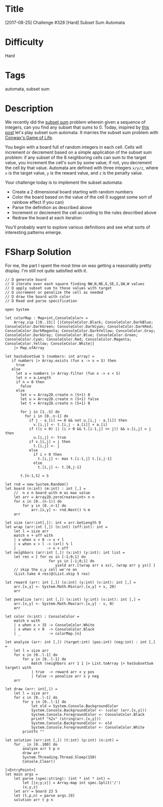 # Title

[2017-08-25] Challenge #328 [Hard] Subset Sum Automata

# Difficulty

Hard

# Tags

automata, subset sum

# Description

We recently did the [subset sum](https://www.reddit.com/r/dailyprogrammer/comments/68oda5/20170501_challenge_313_easy_subset_sum/) problem wherein given a sequence of integers, can you find any subset that sums to 0. Today, inspired by [this post](https://thquinn.github.io/projects/automaton.html) let's play subset sum automata. It marries the subset sum problem with [Conway's Game of Life](https://www.reddit.com/r/dailyprogrammer/comments/271xyp/622014_challenge_165_easy_ascii_game_of_life/). 

You begin with a board full of random integers in each cell. Cells will increment or decrement based on a simple application of the subset sum problem: if any subset of the 8 neighboring cells can sum to the target value, you increment the cell's sum by some value; if not, you decrement the cell by that value. Automata are defined with three integers `x/y/z`, where `x` is the target value, `y` is the reward value, and `z` is the penalty value. 

Your challenge today is to implement the subset automata:

- Create a 2 dimensional board starting with random numbers
- Color the board based on the value of the cell (I suggest some sort of rainbow effect if you can)
- Parse the definition as described above
- Increment or decrement the cell according to the rules described above
- Redraw the board at each iteration

You'll probably want to explore various definitions and see what sorts of interesting patterns emerge. 

# FSharp Solution

For me, the part I spent the most time on was getting a reasonably pretty display. I'm still not quite satisfied with it. 

	// D generate board
	// D iterate over each square finding NW,N,NE,E,SE,S,SW,W values 
	// D apply subset sum to those values with target
	// D increment or penalize the cell as needed
	// D draw the board with color
	// D Read and parse specification  

	open System			

	let colorMap : Map<int,ConsoleColor> = 
		Array.zip [|0..15|] [|ConsoleColor.Black; ConsoleColor.DarkBlue; ConsoleColor.DarkGreen; ConsoleColor.DarkCyan; ConsoleColor.DarkRed; ConsoleColor.DarkMagenta; ConsoleColor.DarkYellow; ConsoleColor.Gray; ConsoleColor.DarkGray; ConsoleColor.Blue; ConsoleColor.Green; ConsoleColor.Cyan; ConsoleColor.Red; ConsoleColor.Magenta; ConsoleColor.Yellow; ConsoleColor.White|]
		|> Map.ofArray

	let hasSubsetSum S (numbers: int array) =
	   if numbers |> Array.exists (fun x -> x = S) then
	     true
	   else
	     let a = numbers |> Array.filter (fun x -> x < S)      
	     let n = a.Length
	     if n = 0 then
	       false
	     else
	       let v = Array2D.create n (S+1) 0
	       let u = Array2D.create n (S+1) false
	       let t = Array2D.create n (S+1) 0

	       for j in [1..S] do
	         for i in [0..n-1] do                           
	           if j - a.[i] >= 0 && not u.[i,j - a.[i]] then
	             v.[i,j] <- t.[i,j - a.[i]] + a.[i]
	           if ((i = 0) || (i > 0 && t.[i-1,j] <> j)) && v.[i,j] = j then
	             u.[i,j] <- true
	           if v.[i,j] = j then
	             t.[i,j] <- j
	           else
	             if i > 0 then
	               t.[i,j] <- max t.[i-1,j] t.[i,j-1]
	             else
	               t.[i,j] <- t.[0,j-1]
       
	       t.[n-1,S] = S

	let rnd = new System.Random()
	let board (n:int) (m:int) : int [,] = 
		//	n x n board with m as max value
		let arr = Array2D.zeroCreate<int> n n
		for x in [0..(n-1)] do
			for y in [0..n-1] do
				arr.[x,y] <- rnd.Next() % m
		arr

	let size (arr:int[,]): int = arr.GetLength 0
	let wrap (arr:int [,]) (n:int) (off:int): int =
		let l = size arr
		match n + off with
		| x when x < 0 -> x + l
		| x when x > l -> (x+l) % l
		| _            -> n + off
	let neighbors (arr:int [,]) (x:int) (y:int): int list =
		let res = [ for xs in [-1;0;1] do
						for ys in [-1;0;1] do			
						   yield arr.[(wrap arr x xs), (wrap arr y ys)] ]
	    // skip the x,y cell we're on 
		(List.take 4 res)@(List.skip 5 res)

	let reward (arr: int [,]) (x:int) (y:int) (v:int): int [,] =        
		arr.[x,y] <- System.Math.Min(arr.[x,y] + v, 20)
		arr

	let penalize (arr: int [,]) (x:int) (y:int) (v:int): int [,] =
		arr.[x,y] <- System.Math.Max(arr.[x,y] - v, 0)
		arr

	let color (n:int) : ConsoleColor =
		match n with
		| x when x > 15 -> ConsoleColor.White
		| x when x < 0  -> ConsoleColor.Black
		| _             -> colorMap.[n]
		
	let analyze (arr: int [,]) (target:int) (pos:int) (neg:int) : int [,] =
		let l = size arr
		for x in [0..l-1] do
			for y in [0..l-1] do
				match (neighbors arr 1 1 |> List.toArray |> hasSubsetSum target) with
				| true  -> reward arr x y pos
				| false -> penalize arr x y neg
		arr

	let draw (arr: int[,]) =
		let l = size arr
		for x in [0..l-1] do
			for y in [0..l-1] do
				let old = System.Console.BackgroundColor
				System.Console.BackgroundColor <- (color (arr.[x,y]))
				System.Console.ForegroundColor <- ConsoleColor.Black		
			    printf "%2s" (string(arr.[x,y]))
				System.Console.BackgroundColor <- old	
				System.Console.ForegroundColor <- ConsoleColor.White							
			printfn ""

	let solution (arr:int [,]) (t:int) (p:int) (n:int) = 
		for _ in [0..100] do
			analyze arr t p n
			draw arr
			System.Threading.Thread.Sleep(150)
			Console.Clear()
	
    [<EntryPoint>]
    let main args =
        let parse (spec:string): (int * int * int) = 
            let [|x;y;z|] = Array.map int spec.Split('/')
            (x,y,z)
        let arr = board 23 5
        let (t,p,n) = parse args.[0]
        solution arr t p n
